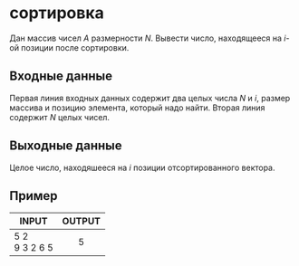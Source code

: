 # сортировка

Дан массив чисел _A_ размерности _N_. Вывести число, находящееся на _i_-ой позиции после сортировки.

## Входные данные

Первая линия входных данных содержит два целых числа _N_ и _i_, размер массива и позицию элемента, который надо найти.
Вторая линия содержит _N_ целых чисел.

## Выходные данные

Целое число, находяшееся на _i_ позиции отсортированного вектора.

## Пример

| INPUT | OUTPUT |
| ------| :----: |
| 5 2<br />9 3 2 6 5 | 5 |